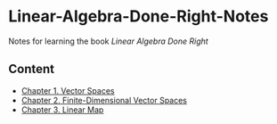 # Linear-Algebra-Done-Right-Notes

Notes for learning the book *Linear Algebra Done Right*

## Content

* [Chapter 1. Vector Spaces](1_Vector_Spaces)
* [Chapter 2. Finite-Dimensional Vector Spaces](2_Finite_Dimensional_Vector_Spaces)
* [Chapter 3. Linear Map](3_Linear_Map)

